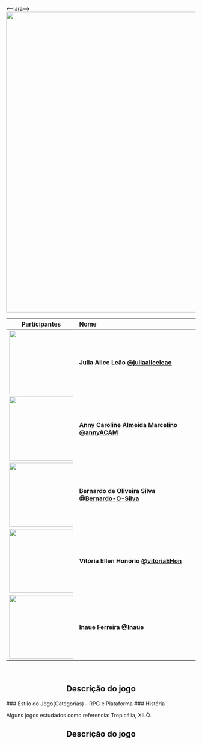 
<--Iara-->
<img align='center' src="https://github.com/TP-Coltec-UFMG/Iara/assets/104568516/33eb6eb2-7b7b-4862-a4e3-f813091f72ff" width="800"><br>

| Participantes | Nome |
| :---: | :--- |
| <img src="https://github.com/TP-Coltec-UFMG/Iara/assets/104568516/d92ed285-f3bf-4118-b5a0-dfd89fddfd5b" width="170"><br> | **Julia Alice Leão [@juliaaliceleao](https://github.com/juliaaliceleao)**<br>
| <img src="https://github.com/TP-Coltec-UFMG/Iara/assets/104568516/2b3f1c40-f732-419a-875d-3ea8e5a46fad" width="170"> | **Anny Caroline Almeida Marcelino [@annyACAM](https://github.com/annyACAM)**<br>
| <img src="https://github.com/TP-Coltec-UFMG/Iara/assets/104568516/dd57077c-ffb3-4ebf-a240-8d77c036517d" width="170"> | **Bernardo de Oliveira Silva [@Bernardo-O-Silva](https://github.com/Bernardo-O-Silva)**<br>
| <img src="https://github.com/TP-Coltec-UFMG/Iara/assets/104568516/4018c40c-0874-45e5-a3a3-21a7dd28e1f9" width="170"> | **Vitória Ellen Honório [@vitoriaEHon](https://github.com/vitoriaEHon)**<br>
| <img src="https://github.com/TP-Coltec-UFMG/Iara/assets/104568516/b808d044-2067-42a4-a20b-d207b8b28e35" width="170"> | **Inaue Ferreira [@Inaue](https://github.com/Inaue)**<br>
<br>
<h2 align='center'> Descrição do jogo </h2>
### Estilo do Jogo(Categorias)
- RPG e Plataforma
### História


Alguns jogos estudados como referencia: Tropicália, XILÒ.
<h2 align='center'> Descrição do jogo </h2>
